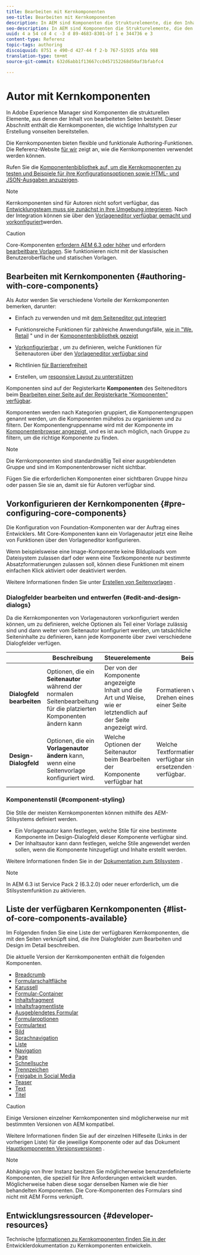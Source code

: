 ```yaml
---
title: Bearbeiten mit Kernkomponenten
seo-title: Bearbeiten mit Kernkomponenten
description: In AEM sind Komponenten die Strukturelemente, die den Inhalt der erstellten Seiten darstellen. Kernkomponenten bieten flexible und funktionsreiche Authoring-Funktionen.
seo-description: In AEM sind Komponenten die Strukturelemente, die den Inhalt der erstellten Seiten darstellen. Kernkomponenten bieten flexible und funktionsreiche Authoring-Funktionen.
uuid: 4 a 54 cd 4 c -3 d 89-4683-8301-bf 1 e 344736 e 3
content-type: Referenz
topic-tags: authoring
discoiquuid: 8751 e 490-d 427-44 f 2-b 767-51935 afda 988
translation-type: tm+mt
source-git-commit: 632d6abb1f13667cc0457152268d50af3bfabfc4

---
```



# Autor mit Kernkomponenten

In Adobe Experience Manager sind Komponenten die strukturellen Elemente, aus denen der Inhalt von bearbeiteten Seiten besteht. Dieser Abschnitt enthält die Kernkomponenten, die wichtige Inhaltstypen zur Erstellung vonseiten bereitstellen.

Die Kernkomponenten bieten flexible und funktionale Authoring-Funktionen. Die Referenz-Website [für wir](https://helpx.adobe.com/experience-manager/6-5/sites/developing/using/we-retail.html) zeigt an, wie die Kernkomponenten verwendet werden können.

Rufen Sie die [Komponentenbibliothek auf, um die Kernkomponenten zu testen und Beispiele für ihre Konfigurationsoptionen sowie HTML- und JSON-Ausgaben anzuzeigen](http://opensource.adobe.com/aem-core-wcm-components/library/content-fragment.html).

>[!NOTE]
>
>Kernkomponenten sind für Autoren nicht sofort verfügbar, das [Entwicklungsteam muss sie zunächst in Ihre Umgebung integrieren](using.md). Nach der Integration können sie über den [Vorlageneditor verfügbar gemacht und vorkonfiguriert](https://helpx.adobe.com/experience-manager/6-5/sites/authoring/using/templates.html)werden.

>[!CAUTION]
>
>Core-Komponenten [erfordern AEM 6.3 oder höher](versions.md) und erfordern [bearbeitbare Vorlagen](https://helpx.adobe.com/experience-manager/6-5/sites/authoring/using/templates.html). Sie funktionieren nicht mit der klassischen Benutzeroberfläche und statischen Vorlagen.

## Bearbeiten mit Kernkomponenten {#authoring-with-core-components}

Als Autor werden Sie verschiedene Vorteile der Kernkomponenten bemerken, darunter:

* Einfach zu verwenden und mit [dem Seiteneditor gut integriert](https://helpx.adobe.com/experience-manager/6-5/sites/authoring/using/editing-content.html)

* Funktionsreiche Funktionen für zahlreiche Anwendungsfälle, [wie in &quot;We. Retail](https://helpx.adobe.com/experience-manager/6-5/sites/developing/using/we-retail.html) &quot; und in der [Komponentenbibliothek gezeigt](http://opensource.adobe.com/aem-core-wcm-components/library/content-fragment.html)

* [Vorkonfigurierbar](#pre-configuring-core-components) , um zu definieren, welche Funktionen für Seitenautoren über den [Vorlageneditor verfügbar sind](https://helpx.adobe.com/experience-manager/6-5/sites/authoring/using/templates.html)

* Richtlinien [für Barrierefreiheit](https://helpx.adobe.com/experience-manager/6-5/managing/using/web-accessibility.html)

* Erstellen, um [responsive Layout zu unterstützen](https://helpx.adobe.com/experience-manager/6-5/sites/authoring/using/responsive-layout.html)

Komponenten sind auf der Registerkarte **Komponenten** des Seiteneditors beim [Bearbeiten einer Seite auf der Registerkarte &quot;Komponenten&quot; verfügbar](https://helpx.adobe.com/experience-manager/6-5/sites/authoring/using/editing-content.html).

Komponenten werden nach Kategorien gruppiert, die Komponentengruppen genannt werden, um die Komponenten mühelos zu organisieren und zu filtern. Der Komponentengruppenname wird mit der Komponente im [Komponentenbrowser angezeigt,](https://helpx.adobe.com/experience-manager/6-5/sites/authoring/using/editing-content.html) und es ist auch möglich, nach Gruppe zu filtern, um die richtige Komponente zu finden.

>[!NOTE]
>
>Die Kernkomponenten sind standardmäßig Teil einer ausgeblendeten Gruppe und sind im Komponentenbrowser nicht sichtbar.
>
>Fügen Sie die erforderlichen Komponenten einer sichtbaren Gruppe hinzu oder passen Sie sie an, damit sie für Autoren verfügbar sind.

## Vorkonfigurieren der Kernkomponenten {#pre-configuring-core-components}

Die Konfiguration von Foundation-Komponenten war der Auftrag eines Entwicklers. Mit Core-Komponenten kann ein Vorlagenautor jetzt eine Reihe von Funktionen über den Vorlageneditor konfigurieren.

Wenn beispielsweise eine Image-Komponente keine Bilduploads vom Dateisystem zulassen darf oder wenn eine Textkomponente nur bestimmte Absatzformatierungen zulassen soll, können diese Funktionen mit einem einfachen Klick aktiviert oder deaktiviert werden.

Weitere Informationen finden Sie unter [Erstellen von Seitenvorlagen](https://helpx.adobe.com/experience-manager/6-5/sites/authoring/using/templates.html) .

### Dialogfelder bearbeiten und entwerfen {#edit-and-design-dialogs}

Da die Kernkomponenten von Vorlagenautoren vorkonfiguriert werden können, um zu definieren, welche Optionen als Teil einer Vorlage zulässig sind und dann weiter vom Seitenautor konfiguriert werden, um tatsächliche Seiteninhalte zu definieren, kann jede Komponente über zwei verschiedene Dialogfelder verfügen.

|  | Beschreibung | Steuerelemente | Beispiele |
|--- |--- |--- |--- |
| **Dialogfeld bearbeiten** | Optionen, die ein **Seitenautor** während der normalen Seitenbearbeitung für die platzierten Komponenten ändern kann | Der von der Komponente angezeigte Inhalt und die Art und Weise, wie er letztendlich auf der Seite angezeigt wird. | Formatieren von Inhalten, Drehen eines Bildes auf einer Seite |
| **Design-Dialogfeld** | Optionen, die ein **Vorlagenautor ändern** kann, wenn eine Seitenvorlage konfiguriert wird. | Welche Optionen der Seitenautor beim Bearbeiten der Komponente verfügbar hat | Welche Textformatierungsoptionen verfügbar sind, sind die ersetzenden Optionen verfügbar. |

### Komponentenstil {#component-styling}

Die Stile der meisten Kernkomponenten können mithilfe des AEM-Stilsystems definiert werden.

* Ein Vorlagenautor kann festlegen, welche Stile für eine bestimmte Komponente im Design-Dialogfeld dieser Komponente verfügbar sind.
* Der Inhaltsautor kann dann festlegen, welche Stile angewendet werden sollen, wenn die Komponente hinzugefügt und Inhalte erstellt werden.

Weitere Informationen finden Sie in der [Dokumentation zum Stilsystem](https://helpx.adobe.com/experience-manager/6-5/sites/authoring/using/style-system.html) .

>[!NOTE]
>
>In AEM 6.3 ist Service Pack 2 (6.3.2.0) oder neuer erforderlich, um die Stilsystemfunktion zu aktivieren.

## Liste der verfügbaren Kernkomponenten {#list-of-core-components-available}

Im Folgenden finden Sie eine Liste der verfügbaren Kernkomponenten, die mit den Seiten verknüpft sind, die ihre Dialogfelder zum Bearbeiten und Design im Detail beschreiben.

Die aktuelle Version der Kernkomponenten enthält die folgenden Komponenten.

* [Breadcrumb](breadcrumb.md)
* [Formularschaltfläche](form-button.md)
* [Karussell](carousel.md)
* [Formular-Container](form-container.md)
* [Inhaltsfragment](content-fragment-component.md)
* [Inhaltsfragmentliste](content-fragment-list.md)
* [Ausgeblendetes Formular](form-hidden.md)
* [Formularoptionen](form-options.md)
* [Formulartext](form-text.md)
* [Bild](image.md)
* [Sprachnavigation](language-navigation.md)
* [Liste](list.md)
* [Navigation](navigation.md)
* [Page](page.md)
* [Schnellsuche](quick-search.md)
* [Trennzeichen](separator.md)
* [Freigabe in Social Media](sharing.md)
* [Teaser](teaser.md)
* [Text](text.md)
* [Titel](title.md)

>[!CAUTION]
>
>Einige Versionen einzelner Kernkomponenten sind möglicherweise nur mit bestimmten Versionen von AEM kompatibel.
>
>Weitere Informationen finden Sie auf der einzelnen Hilfeseite (Links in der vorherigen Liste) für die jeweilige Komponente oder auf das Dokument [Hauptkomponenten Versionsversionen](versions.md) .

>[!NOTE]
>
>Abhängig von Ihrer Instanz besitzen Sie möglicherweise benutzerdefinierte Komponenten, die speziell für Ihre Anforderungen entwickelt wurden. Möglicherweise haben diese sogar denselben Namen wie die hier behandelten Komponenten.
>Die Core-Komponenten des Formulars sind nicht mit AEM Forms verknüpft.

## Entwicklungsressourcen {#developer-resources}

Technische [Informationen zu Kernkomponenten finden Sie in der](developing.md) Entwicklerdokumentation zu Kernkomponenten entwickeln.
